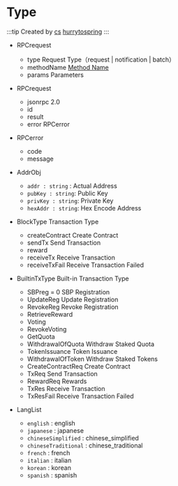 # Type

:::tip Created by
[cs](https://github.com/lovelycs)
[hurrytospring](https://github.com/hurrytospring)
:::

- RPCrequest
    - type Request Type（request | notification | batch）
    - methodName [Method Name](/api/vitejs/const.html#method)
    - params Parameters

- RPCrequest
    - jsonrpc 2.0
    - id
    - result
    - error RPCerror

- RPCerror
    - code
    - message

- AddrObj
    - `addr : string` : Actual Address
    - `pubKey : string`: Public Key 
    - `privKey : string`: Private Key 
    - `hexAddr : string`: Hex Encode Address
    

- BlockType  Transaction Type
    - createContract Create Contract
    - sendTx Send Transaction
    - reward
    - receiveTx Receive Transaction
    - receiveTxFail Receive Transaction Failed

- BuiltinTxType Built-in Transaction Type
    - SBPreg = 0 SBP Registration
    - UpdateReg Update Registration
    - RevokeReg Revoke Registration
    - RetrieveReward 
    - Voting
    - RevokeVoting
    - GetQuota
    - WithdrawalOfQuota Withdraw Staked Quota
    - TokenIssuance Token Issuance
    - WithdrawalOfToken Withdraw Staked Tokens
    - CreateContractReq Create Contract
    - TxReq Send Transaction
    - RewardReq Rewards
    - TxRes Receive Transaction
    - TxResFail Receive Transaction Failed

- LangList
    - `english` : english
    - `japanese` : japanese
    - `chineseSimplified` : chinese_simplified
    - `chineseTraditional` : chinese_traditional
    - `french` : french
    - `italian` : italian
    - `korean` : korean
    - `spanish` : spanish
